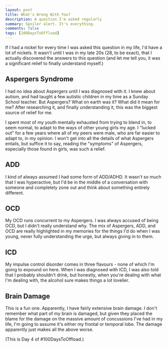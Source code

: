 ```yaml
---
layout: post
title: What's Wrong With You?
description: A question I'm asked regularly
summary: Spoiler alert. It's everything.
comments: false
tags: [100DaysToOffload]
---
```


If I had a nickel for every time I was asked this question in my life, I'd have a lot of nickels. It wasn't until I was in my late 20s (28, to be exact), that I actually discovered the answers to this question (and let me tell you, it was a significant relief to finally understand myself.)

Aspergers Syndrome
------------------

I had no idea about Aspergers until I was diagnosed with it. I knew about autism, and had taught a few autistic children in my time as a Sunday School teacher. But Aspergers? What on earth was it? What did it mean for me? After researching it, and finally understanding it, this was the biggest source of relief for me.

I spent most of my youth mentally exhausted from trying to blend in, to seem normal, to adapt to the ways of other young girls my age. I "lucked out" for a few years where all of my peers were male, who are far easier to adapt to, in my opinion. I won't get into all the details of what Aspergers entails, but suffice it to say, reading the "symptoms" of Aspergers, especially those found in girls, was such a relief.

ADD
---

I kind of always assumed I had some form of ADD/ADHD. It wasn't so much that I was hyperactive, but I'd be in the middle of a conversation with someone and completely zone out and think about something entirely different.

OCD
---

My OCD runs concurrent to my Aspergers. I was always accused of being OCD, but I didn't really understand why. The mix of Aspergers, ADD, and OCD are really highlighted in my memories for the things I'd do when I was young, never fully understanding the urge, but always giving in to them.

ICD
---

My impulse control disorder comes in three flavours - none of which I'm going to expound on here. When I was diagnosed with ICD, I was also told that I probably shouldn't drink, but honestly, when you're dealing with what I'm dealing with, the alcohol sure makes things a lot lovelier.

Brain Damage
------------

This is a fun one. Apparently, I have fairly extensive brain damage. I don't remember what part of my brain is damaged, but given they placed the blame for the damage on the massive amount of concussions I've had in my life, I'm going to assume it's either my frontal or temporal lobe. The damage apparently just makes all the above worse.

(This is Day 4 of #100DaysToOffload.)
